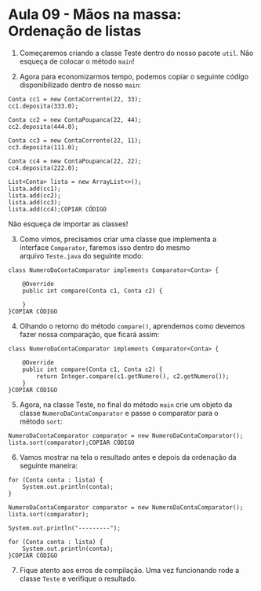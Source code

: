 # Aula 09 - Mãos na massa: Ordenação de listas

1) Começaremos criando a classe Teste dentro do nosso pacote `util`. Não esqueça de colocar o método `main`!

2) Agora para economizarmos tempo, podemos copiar o seguinte código disponibilizado dentro de nosso `main`:

```
Conta cc1 = new ContaCorrente(22, 33);
cc1.deposita(333.0);

Conta cc2 = new ContaPoupanca(22, 44);
cc2.deposita(444.0);

Conta cc3 = new ContaCorrente(22, 11);
cc3.deposita(111.0);

Conta cc4 = new ContaPoupanca(22, 22);
cc4.deposita(222.0);

List<Conta> lista = new ArrayList<>();
lista.add(cc1);
lista.add(cc2);
lista.add(cc3);
lista.add(cc4);COPIAR CÓDIGO
```

Não esqueça de importar as classes!

3) Como vimos, precisamos criar uma classe que implementa a interface `Comparator`, faremos isso dentro do mesmo arquivo `Teste.java` do seguinte modo:

```
class NumeroDaContaComparator implements Comparator<Conta> {

    @Override
    public int compare(Conta c1, Conta c2) {

    }
}COPIAR CÓDIGO
```

4) Olhando o retorno do método `compare()`, aprendemos como devemos fazer nossa comparação, que ficará assim:

```
class NumeroDaContaComparator implements Comparator<Conta> {

    @Override
    public int compare(Conta c1, Conta c2) {
        return Integer.compare(c1.getNumero(), c2.getNumero());
    }
}COPIAR CÓDIGO
```

5) Agora, na classe Teste, no final do método `main` crie um objeto da classe `NumeroDaContaComparator` e passe o comparator para o método `sort`:

```
NumeroDaContaComparator comparator = new NumeroDaContaComparator();
lista.sort(comparator);COPIAR CÓDIGO
```

6) Vamos mostrar na tela o resultado antes e depois da ordenação da seguinte maneira:

```
for (Conta conta : lista) {
    System.out.println(conta);
}

NumeroDaContaComparator comparator = new NumeroDaContaComparator();
lista.sort(comparator);

System.out.println("---------");

for (Conta conta : lista) {
    System.out.println(conta);
}COPIAR CÓDIGO
```

7) Fique atento aos erros de compilação. Uma vez funcionando rode a classe `Teste` e verifique o resultado.
